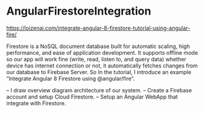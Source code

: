# AngularFirestoreIntegration

https://loizenai.com/integrate-angular-8-firestore-tutorial-using-angular-fire/

Firestore is a NoSQL document database built for automatic scaling, high performance, and ease of application development. It supports offline mode so our app will work fine (write, read, listen to, and query data) whether device has internet connection or not, it automatically fetches changes from our database to Firebase Server. So In the tutorial, I introduce an example “Integrate Angular 8 Firestore using @angular/fire”.

– I draw overview diagram architecture of our system.
– Create a Firebase account and setup Cloud Firestore.
– Setup an Angular WebApp that integrate with Firestore.
